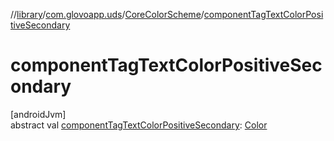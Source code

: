 //[library](../../../index.md)/[com.glovoapp.uds](../index.md)/[CoreColorScheme](index.md)/[componentTagTextColorPositiveSecondary](component-tag-text-color-positive-secondary.md)

# componentTagTextColorPositiveSecondary

[androidJvm]\
abstract val [componentTagTextColorPositiveSecondary](component-tag-text-color-positive-secondary.md): [Color](https://developer.android.com/reference/kotlin/androidx/compose/ui/graphics/Color.html)
